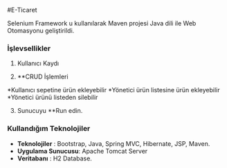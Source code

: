 #E-Ticaret  

Selenium Framework u kullanılarak Maven projesi Java dili ile Web Otomasyonu geliştirildi.

### İşlevsellikler

1. Kullanıcı Kaydı

2. **CRUD İşlemleri

*Kullanıcı sepetine ürün ekleyebilir
*Yönetici ürün listesine ürün ekleyebilir
*Yönetici ürünü listeden silebilir

3. Sunucuyu **Run edin.

### Kullandığım Teknolojiler

* **Teknolojiler** : Bootstrap, Java, Spring MVC, Hibernate, JSP, Maven.
* **Uygulama Sunucusu**: Apache Tomcat Server
* **Veritabanı** : H2 Database.






